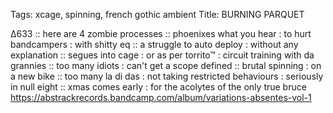 Tags: xcage, spinning, french gothic ambient
Title: BURNING PARQUET
  
∆633 :: here are 4 zombie processes :: phoenixes what you hear : to hurt bandcampers : with shitty eq :: a struggle to auto deploy : without any explanation :: segues into cage : or as per torrito™ : circuit training with da grannies :: too many idiots : can't get a scope defined :: brutal spinning : on a new bike :: too many la di das : not taking restricted behaviours : seriously in null eight :: xmas comes early : for the acolytes of the only true bruce
<https://abstrackrecords.bandcamp.com/album/variations-absentes-vol-1>
